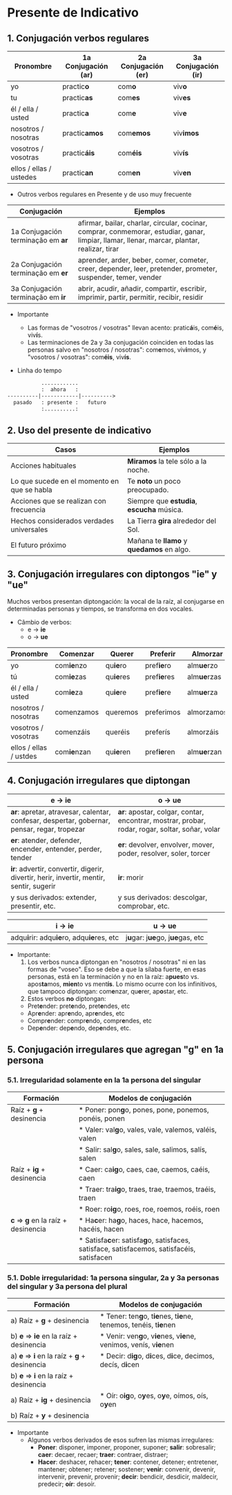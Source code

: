 # Presente de Indicativo

## 1. Conjugación verbos regulares

Pronombre               | 1a Conjugación (**ar**) | 2a Conjugación (**er**) | 3a Conjugación (**ir**)
----------------------- | ----------------------- | ----------------------- | --------------------------
yo                      | practic**o**            | com**o**                | viv**o**
tu                      | practic**as**           | com**es**               | viv**es**
él / ella / usted       | practic**a**            | com**e**                | viv**e**
nosotros / nosotras     | practic**amos**         | com**emos**             | viv**imos**
vosotros / vosotras     | practic**áis**          | com**éis**              | viv**ís**
ellos / ellas / ustedes | practic**an**           | com**en**               | viv**en**


* Outros verbos regulares en Presente y de uso muy frecuente

Conjugación                         | Ejemplos
----------------------------------- | --------------------------------------------------------------------------------------------------------------------------------------------
1a Conjugación terminação em **ar** | afirmar, bailar, charlar, circular, cocinar, comprar, conmemorar, estudiar, ganar, limpiar, llamar, llenar, marcar, plantar, realizar, tirar
2a Conjugación terminação em **er** | aprender, arder, beber, comer, cometer, creer, depender, leer, pretender, prometer, suspender, temer, vender
3a Conjugación terminação em **ir** | abrir, acudir, añadir, compartir, escribir, imprimir, partir, permitir, recibir, residir


* Importante

  * Las formas de "vosotros / vosotras" llevan acento: pratic**á**is, com**é**is, viv**í**s.
  * Las terminaciones de 2a y 3a conjugación coinciden en todas las personas salvo en "nosotros / nosotras": com**e**mos, viv**i**mos, y "vosotros / vosotras": com**éis**, viv**ís**.


* Linha do tempo

```txt
           ............
           :  ahora   :
----------|------------|---------->
  pasado   : presente :   futuro
           :..........:
```

## 2. Uso del presente de indicativo

Casos                                       | Ejemplos
------------------------------------------- | -------------------------------------------------------
Acciones habituales                         | **Miramos** la tele sólo a la noche.
Lo que sucede en el momento en que se habla | Te **noto** un poco preocupado.
Acciones que se realizan con frecuencia     | Siempre que **estudia**, **escucha** música.
Hechos considerados verdades universales    | La Tierra **gira** alrededor del Sol.
El futuro próximo                           | Mañana te **llamo** y **quedamos** en algo.


## 3. Conjugación irregulares con diptongos "ie" y "ue"

Muchos verbos presentan diptongación: la vocal de la raíz, al conjugarse en determinadas personas y tiempos, se transforma en dos vocales.

* Câmbio de verbos:
  * e -> **ie**
  * o -> **ue**

Pronombre              | Comenzar      | Querer      | Preferir      | Almorzar      | Volver      | Dormir
---------------------- | ------------- | ----------- | ------------- | ------------- | ----------- | --------------
yo                     | com**ie**nzo  | qu**ie**ro  | pref**ie**ro  | alm**ue**rzo  | v**ue**lvo  | d**ue**rmo
tú                     | com**ie**zas  | qu**ie**res | pref**ie**res | alm**ue**rzas | v**ue**lves | d**ue**rmes
él / ella / usted      | com**ie**za   | qu**ie**re  | pref**ie**re  | alm**ue**rza  | v**ue**lve  | d**ue**rme
nosotros / nosotras    | comenzamos    | queremos    | preferimos    | almorzamos    | volvemos    | durmimos
vosotros / vosotras    | comenzáis     | queréis     | preferís      | almorzáis     | volvéis     | durmís
ellos / ellas / ustdes | com**ie**nzan | qu**ie**ren | pref**ie**ren | alm**ue**rzan | v**ue**lven | d**ue**rmen


## 4. Conjugación irregulares que diptongan

e -> **ie**                                                                                  | o -> **ue**
-------------------------------------------------------------------------------------------- | ------------------------------------------------------------------------------------------------
**ar**: apretar, atravesar, calentar, confesar, despertar, gobernar, pensar, regar, tropezar | **ar**: apostar, colgar, contar, encontrar, mostrar, probar, rodar, rogar, soltar, soñar, volar
**er**: atender, defender, encender, entender, perder, tender                                | **er**: devolver, envolver, mover, poder, resolver, soler, torcer
**ir**: advertir, convertir, digerir, divertir, herir, invertir, mentir, sentir, sugerir     | **ir**: morir
y sus derivados: extender, presentir, etc.                                                   | y sus derivados: descolgar, comprobar, etc.


i -> **ie**                                    | u -> **ue**
---------------------------------------------- | -----------------------------------------------------------
adqu**i**rir: adqu**ie**ro, adqu**ie**res, etc | j**u**gar: j**ue**go, j**ue**gas, etc


* Importante:
  1. Los verbos nunca diptongan en "nosotros / nosotras" ni en las formas de "voseo". Eso se debe a que la sílaba fuerte, en esas personas, está en la terminación y no en la raíz: a**pues**to vs. apos**ta**mos, **mien**to vs ment**ís**. Lo mismo ocurre con los infinitivos, que tampoco diptongan: com**e**nzar, qu**e**rer, ap**o**star, etc.
  2. Estos verbos **no** diptongan:
    * Pret**e**nder: pret**e**ndo, pret**e**ndes, etc
    * Apr**e**nder: apr**e**ndo, apr**e**ndes, etc
    * Compr**e**nder: compr**e**ndo, compr**e**ndes, etc
    * Dep**e**nder: dep**e**ndo, dep**e**ndes, etc.


## 5. Conjugación irregulares que agregan "g" en 1a persona

### 5.1. Irregularidad solamente en la 1a persona del singular

Formación                              | Modelos de conjugación
-------------------------------------- | --------------------------------------
Raíz + **g** + desinencia              | * Poner: pon**g**o, pones, pone, ponemos, ponéis, ponen
` `                                    | * Valer: val**g**o, vales, vale, valemos, valéis, valen
` `                                    | * Salir: sal**g**o, sales, sale, salimos, salís, salen
Raíz + **ig** + desinencia             | * Caer: ca**ig**o, caes, cae, caemos, caéis, caen
` `                                    | * Traer: tra**ig**o, traes, trae, traemos, traéis, traen
` `                                    | * Roer: ro**ig**o, roes, roe, roemos, roéis, roen
**c** => **g** en la raíz + desinencia | * Ha**c**er: ha**g**o, haces, hace, hacemos, hacéis, hacen
` `                                    | * Satisfa**c**er: satisfa**g**o, satisfaces, satisface, satisfacemos, satisfacéis, satisfacen

### 5.1. Doble irregularidad: 1a persona singular, 2a y 3a personas del singular y 3a persona del plural

Formación                                         | Modelos de conjugación
------------------------------------------------- | --------------------------------------
a) Raíz + **g** + desinencia                      | * Tener: ten**g**o, t**ie**nes, t**ie**ne, tenemos, tenéis, t**ie**nen
b) **e** => **ie** en la raíz + desinencia        | * Venir: ven**g**o, v**ie**nes, v**ie**ne, venimos, venís, v**ie**nen
a) **e** => **i** en la raíz + **g** + desinencia | * Decir: d**ig**o, d**i**ces, d**i**ce, decimos, decís, d**i**cen
b) **e** => **i** en la raíz + desinencia         | ` `
a) Raíz + **ig** + desinencia                     | * Oír: o**ig**o, o**y**es, o**y**e, oímos, oís, o**y**en
b) Raíz + **y** + desinencia                      | ` `

* Importante
  * Algunos verbos derivados de esos sufren las mismas irregulares:
    * **Poner**: disponer, imponer, proponer, suponer; **salir**: sobresalir; **caer**: decaer, recaer; **traer**: contraer, distraer;	
    * **Hacer**: deshacer, rehacer; **tener**: contener, detener; entretener, mantener; obtener; retener; sostener; **venir**: convenir, devenir, intervenir, prevenir, provenir; **decir**: bendicir, desdicir, maldecir, predecir; **oír**: desoír.

